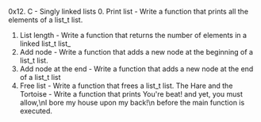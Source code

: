 0x12. C - Singly linked lists
0. Print list - Write a function that prints all the elements of a list_t list.
1. List length - Write a function that returns the number of elements in a linked list_t list_
2. Add node - Write a function that adds a new node at the beginning of a list_t list.
3. Add node at the end - Write a function that adds a new node at the end of a list_t list
4. Free list - Write a function that frees a list_t list.
The Hare and the Tortoise - Write a function that prints You're beat! and yet, you must allow,\nI bore my house upon my back!\n before the main function is executed.

